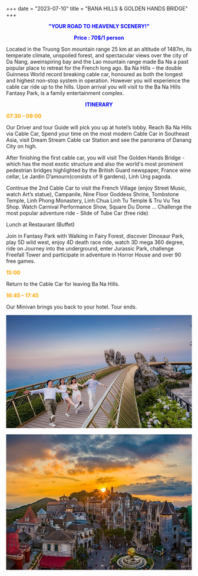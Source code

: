 +++
date = "2023-07-10"
title = "BANA HILLS & GOLDEN HANDS BRIDGE"
+++


<p style="text-align: center; color: blue; font-weight: bold">"YOUR ROAD TO HEAVENLY SCENERY!"</p>

<p style="text-align: center; color: blue; font-weight: bold">Price : 70$/1 person</p>

<!--more-->

Located in the Truong Son mountain range 25 km at an altitude of 1487m, its temperate climate, unspoiled forest, and spectacular views over the city of Da Nang, aweinspiring bay and the Lao mountain range made Ba Na a past popular place to retreat for the French long ago. Ba Na Hills – the double Guinness World record breaking cable car, honoured as both the longest and highest non-stop system in operation. However you will experience the cable car ride up to the hills. Upon arrival you will visit to the Ba Na Hills Fantasy Park, is a family entertainment complex.

<p style="text-align: center; color: blue; font-weight: bold">ITINERARY</p>


<p style="color: orange; font-weight: bold">07:30 – 09:00</p>  Our Driver and tour Guide will pick you up at hotel’s lobby. Reach Ba Na Hills via Cable Car, Spend your time on the most modern Cable Car in Southeast Asia, visit Dream Stream Cable car Station and see the panorama of Danang City on high.

After finishing the first cable car, you will visit The Golden Hands Bridge - which has the most exotic structure and also the world's most prominent pedestrian bridges highlighted by the British Guard newspaper, France wine cellar, Le Jardin D’amourn(consists of 9 gardens), Linh Ung pagoda.

Continue the 2nd Cable Car to visit the French Village (enjoy Street Music, watch Art’s statue), Campanile, Nine Floor Goddess Shrine, Tombstone Temple, Linh Phong Monastery, Linh Chua Linh Tu Temple & Tru Vu Tea Shop. Watch Carnival Performance Show, Square Du Dome ... Challenge the most popular adventure ride - Slide of Tube Car (free ride)

Lunch at Restaurant (Buffet)

Join in Fantasy Park with Walking in Fairy Forest, discover Dinosaur Park, play 5D wild west, enjoy 4D death race ride, watch 3D mega 360 degree, ride on Journey into the underground, enter Jurassic Park, challenge Freefall Tower and participate in adventure in Horror House and over 90 free games.

<p style="color: orange; font-weight: bold">15:00</p> 



Return to the Cable Car for leaving Ba Na Hills.

<p style="color: orange; font-weight: bold">16:45 – 17:45</p>  

Our Minivan brings you back to your hotel. Tour ends.

![](./photos/bana.jpg)

![](./photos/bana_2.jpg)
